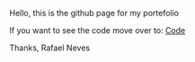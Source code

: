 Hello, this is the github page for my portefolio

If you want to see the code move over to:
[Code](https://github.com/rafa98neves/portefolio)

Thanks,
Rafael Neves
